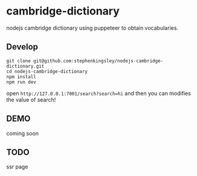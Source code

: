 # cambridge-dictionary
nodejs cambridge dictionary using puppeteer to obtain vocabularies.

## Develop

```shell
git clone git@github.com:stephenkingsley/nodejs-cambridge-dictionary.git
cd nodejs-cambridge-dictionary
npm install
npm run dev
```

open `http://127.0.0.1:7001/search?search=hi` and then you can modifies the value of search!

## DEMO
coming soon

## TODO
ssr page